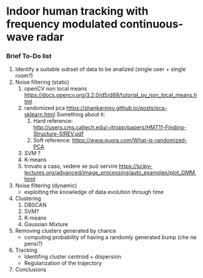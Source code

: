 # Indoor human tracking with frequency modulated continuous-wave radar

### Brief To-Do list
1. Identify a suitable subset of data to be analized (single user + single room?)
2. Noise filtering (static)
	1. openCV non local means
	https://docs.opencv.org/3.2.0/d5/d69/tutorial_py_non_local_means.html
	2. randomized pca 
	https://shankarmsy.github.io/posts/pca-sklearn.html
	Something about it:
		1. Hard reference: http://users.cms.caltech.edu/~jtropp/papers/HMT11-Finding-Structure-SIREV.pdf
		2. Soft reference: https://www.quora.com/What-is-randomized-PCA
	3. SVM ?
	4. K-means
	5. trovato a caso, vedere se può servire https://scipy-lectures.org/advanced/image_processing/auto_examples/plot_GMM.html
3. Noise filtering (dynamic) 
	- exploiting the knowledge of data evolution through time
4. Clustering
	1. DBSCAN
	2. SVM?
	3. K-means
	4. Gaussian Mixture
5. Removing clusters generated by chance
	- computing probability of having a randomly generated bump (che ne pensi?)
6. Tracking
	- Identifing cluster centroid + dispersion
	- Regularization of the trajectory
7. Conclusions
